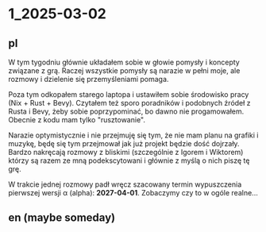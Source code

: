 # 1_2025-03-02
## pl
W tym tygodniu głównie układałem sobie w głowie pomysły i koncepty związane z grą.
Raczej wszystkie pomysły są narazie w pełni moje, ale rozmowy i dzielenie się przemyśleniami pomaga.

Poza tym odkopałem starego laptopa i ustawiłem sobie środowisko pracy (Nix + Rust + Bevy).
Czytałem też sporo poradników i podobnych źródeł z Rusta i Bevy, żeby sobie poprzypominać, bo dawno nie progamowałem.
Obecnie z kodu mam tylko "rusztowanie".

Narazie optymistycznie i nie przejmuję się tym, że nie mam planu na grafiki i muzykę, będę się tym przejmował jak już projekt będzie dość dojrzały.
Bardzo nakręcają rozmowy z bliskimi (szczególnie z Igorem i Wiktorem) którzy są razem ze mną podekscytowani i głównie z myślą o nich piszę tę grę.

W trakcie jednej rozmowy padł wręcz szacowany termin wypuszczenia pierwszej wersji α (alpha): **2027-04-01**.
Zobaczymy czy to w ogóle realne...

## en (maybe someday)
